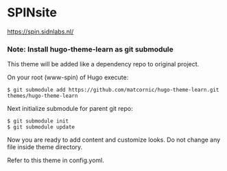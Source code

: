 # SPINsite

https://spin.sidnlabs.nl/

### Note: Install hugo-theme-learn as git submodule
This theme will be added like a dependency repo to original project.

On your root (www-spin) of Hugo execute:

```
$ git submodule add https://github.com/matcornic/hugo-theme-learn.git themes/hugo-theme-learn
```
Next initialize submodule for parent git repo:

```
$ git submodule init
$ git submodule update
```

Now you are ready to add content and customize looks. Do not change any file inside theme directory.

Refer to this theme in config.yoml.

